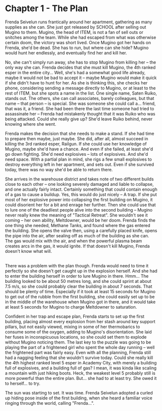 # Chapter 1 - The Plan

Frenda Seivelun runs frantically around her apartment, gathering as many supplies as she can. She just got released by SCHOOL after selling out Mugino to them. Mugino, the head of ITEM, is not a fan of sell outs or snitches among the team. While she had escaped from what was otherwise certain doom, the victory was short lived. Once Mugino got her hands on Frenda, she'd be dead. She has to run, but where can she hide? Mugino would hunt her endlessly, and eventually find her and kill her. 

No, she can't simply run away, she has to stop Mugino from killing her – the only way she can. Frenda decides that she must kill Mugino, the 4th ranked esper in the entire city… Well, she's had a somewhat good life already, maybe it would not be bad to accept it – maybe Mugino would make it quick if she didn't have to hunt for her. As she is thinking this, she checks her phone, considering sending a message directly to Mugino, or at least to the rest of ITEM, but she spots a name in the list. One single name, Saten Ruiko, stands out. The others, she can call associates, barely colleagues, but that name – that person – is special. She was someone she could call a… friend, that was it, a friend. She had been there the last time someone had tried to assassinate her – Frenda had mistakenly thought that it was Ruiko who was being attacked. Could she really give up? She'd leave Ruiko behind, never knowing where she went. 

Frenda makes the decision that she needs to make a stand. If she had time to prepare then maybe, just maybe. She did, after all, almost succeed in killing the 3rd ranked esper, Railgun. If she could use her knowledge of Mugino, maybe she'd have a chance. And even if she failed, at least she'd go down fighting. She'd need explosives – lots of explosives. And she'd need space. With a partial plan in mind, she rigs a few small explosives to destroy everything left in her apartment, and sets out. Even if she survived today, there was no way she'd be able to return there. 

She arrives in the warehouse district and takes note of two different builds close to each other – one looking severely damaged and liable to collapse, and one actually fairly intact. Certainly something that could contain enough of a gas to cause a buildup. Yes, this would do just nicely – A trap. If she put most of her explosive power into collapsing the first building on Mugino, it could disorient her for a bit and enrage her further. Then she could use that to lure one of the deadliest people alive into the second building – Mugino never really knew the meaning of "Tactical Retreat". She wouldn't see it coming – her own ability, Meltdowner, would be her doom. Frenda finds the one thing she needed, Methane Tanks, and found where the gas entered the building. She opens the valve then, using a carefully placed knife, opens the pipe into the air, after sealing off as much of the building as she can. The gas would mix with the air, and when the powerful plasma beam creates arcs in the gas, it would ignite. If that doesn't kill Mugino, Frenda doesn't know what will.

 \
There was a problem with the plan though. Frenda would need to time it perfectly so she doesn't get caught up in the explosion herself. And she had to enter the building herself in order to lure Mugino in there. Hmm… The building looked to be about 50 metres long, and she could sprint at about 7.5 m/s, so she could probably clear the building in about 7 seconds. That should be plenty of time. Especially if it took at least 15 seconds for Mugino to get out of the rubble from the first building, she could easily set up to be in the middle of the warehouse when Mugino got in there, and it would take at least 5 seconds for Mugino to charge Meltdowner to saturation. 

Confident in her trap and escape plan, Frenda starts to set up the first building, placing almost every explosion from her stash around key support pillars, but not easily viewed, mixing in some of her thermobarics to consume some of the oxygen, adding to Mugino's disorientation. She laid her fuses in inconspicuous locations, so she could set them to explode without Mugino noticing them. The last key to the puzzle was going to be playing the part of a frightened girl who spent the whole day running – well the frightened part was fairly easy. Even with all the planning, Frenda still had a nagging feeling that she wouldn't survive today. Could she really kill the 4th highest ranked level 5 esper in Academy City, with merely a building full of explosives, and a building full of gas? I mean, it was kinda like scaling a mountain with just hiking boots. Heck, the weakest level 5 probably still is more powerful than the entire plan. But… she had to at least try. She owed it to herself… to try. 

The sun was starting to set. It was time. Frenda Seivelun adopted a curled up hiding pose inside of the first building, when she heard a familiar voice ringing through the world, calling "Frenda…".
